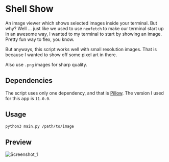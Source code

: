 # Shell Show

An image viewer which shows selected images inside your terminal. But why? Well ... just like we used to use `neofetch` to make our terminal start up in an awesome way, I wanted to my terminal to start by showing an image. Pretty fun way to flex, you know. 

But anyways, this script works well with small resolution images. That is because I wanted to show off some pixel art in there. 

Also use `.png` images for sharp quality.

## Dependencies

The script uses only one dependency, and that is [Pillow](https://pypi.org/project/pillow/). The version I used for this app is `11.0.0`.

## Usage

```sh
python3 main.py /path/to/image  
```

## Preview

![Screenshot_1](https://github.com/user-attachments/assets/ea4c0993-d3c1-4657-a024-757ab1390af8)
